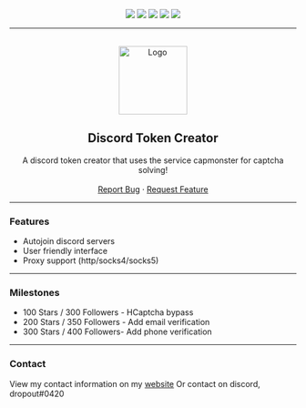 <div id="top"></div>
<p align="center">
  <img src="https://img.shields.io/github/contributors/dropout1337/Discord-Token-Creator.svg?style=for-the-badge"/>
  <img src="https://img.shields.io/github/forks/dropout1337/Discord-Token-Creator.svg?style=for-the-badge"/>
  <img src="https://img.shields.io/github/stars/dropout1337/Discord-Token-Creator.svg?style=for-the-badge"/>
  <img src="https://img.shields.io/github/issues/dropout1337/Discord-Token-Creator.svg?style=for-the-badge"/>
  <img src="https://img.shields.io/github/license/dropout1337/Discord-Token-Creator.svg?style=for-the-badge"/>
</p>
  
---------------------------------------
  
<br/>
<div align="center">
  <a href="https://github.com/dropout1337/Discord-Token-Creator">
    <img src="https://i.imgur.com/9l4pHEN.png" alt="Logo" width="120" height="120">
  </a>
  
  <h2 align="center">Discord Token Creator</h3>

  <p align="center">
    A discord token creator that uses the service capmonster for captcha solving!
    <br />
    <br />
    <a href="https://github.com/dropout1337/Discord-Token-Creator/issues">Report Bug</a>
    ·
    <a href="https://github.com/dropout1337/Discord-Token-Creator/issues">Request Feature</a>
  </p>
</div>
  
---------------------------------------

### Features
* Autojoin discord servers
* User friendly interface
* Proxy support (http/socks4/socks5)

---------------------------------------

### Milestones
* 100 Stars / 300 Followers - HCaptcha bypass
* 200 Stars / 350 Followers - Add email verification
* 300 Stars  / 400 Followers- Add phone verification 

---------------------------------------

### Contact
View my contact information on my [website](https://dropout.black/)
Or contact on discord, dropout#0420
